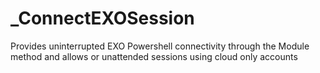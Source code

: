 # _ConnectEXOSession
Provides uninterrupted EXO Powershell connectivity through the Module method and allows or unattended sessions using cloud only accounts
